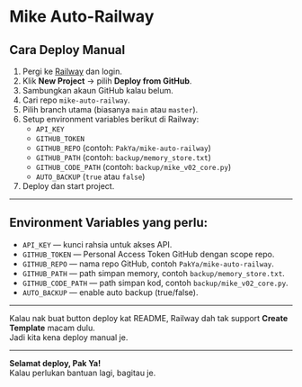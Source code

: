 # Mike Auto-Railway

## Cara Deploy Manual

1. Pergi ke [Railway](https://railway.app) dan login.  
2. Klik **New Project** → pilih **Deploy from GitHub**.  
3. Sambungkan akaun GitHub kalau belum.  
4. Cari repo `mike-auto-railway`.  
5. Pilih branch utama (biasanya `main` atau `master`).  
6. Setup environment variables berikut di Railway:  
   - `API_KEY`  
   - `GITHUB_TOKEN`  
   - `GITHUB_REPO` (contoh: `PakYa/mike-auto-railway`)  
   - `GITHUB_PATH` (contoh: `backup/memory_store.txt`)  
   - `GITHUB_CODE_PATH` (contoh: `backup/mike_v02_core.py`)  
   - `AUTO_BACKUP` (`true` atau `false`)  
7. Deploy dan start project.  

---

## Environment Variables yang perlu:

- `API_KEY` — kunci rahsia untuk akses API.  
- `GITHUB_TOKEN` — Personal Access Token GitHub dengan scope repo.  
- `GITHUB_REPO` — nama repo GitHub, contoh `PakYa/mike-auto-railway`.  
- `GITHUB_PATH` — path simpan memory, contoh `backup/memory_store.txt`.  
- `GITHUB_CODE_PATH` — path simpan kod, contoh `backup/mike_v02_core.py`.  
- `AUTO_BACKUP` — enable auto backup (true/false).  

---

Kalau nak buat button deploy kat README, Railway dah tak support **Create Template** macam dulu.  
Jadi kita kena deploy manual je.

---

**Selamat deploy, Pak Ya!**  
Kalau perlukan bantuan lagi, bagitau je.

